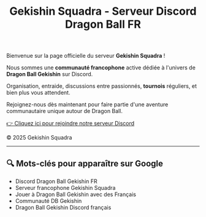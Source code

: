 <!DOCTYPE html><html lang="fr">
<head>
  <meta charset="UTF-8">
  <meta name="viewport" content="width=device-width, initial-scale=1.0">
  <meta name="description" content="Rejoignez le serveur Discord francophone de Dragon Ball Gekishin Squadra. Communauté active, entraide, tournois, discussions passionnées entre fans de Dragon Ball.">
  <meta name="keywords" content="discord dragon ball, serveur discord francais, gekishin squadra, dragon ball discord FR, communauté dragon ball">
  <title>Gekishin Squadra - Serveur Discord Dragon Ball FR</title>
</head>
<body>
  <header>
    <h1>Gekishin Squadra - Serveur Discord Dragon Ball FR</h1>
  </header>
  <main>
    <p>Bienvenue sur la page officielle du serveur <strong>Gekishin Squadra</strong> !</p>
    <p>Nous sommes une <strong>communauté francophone</strong> active dédiée à l'univers de <strong>Dragon Ball Gekishin</strong> sur Discord.</p>
    <p>Organisation, entraide, discussions entre passionnés, <strong>tournois</strong> réguliers, et bien plus vous attendent.</p>
    <p>Rejoignez-nous dès maintenant pour faire partie d'une aventure communautaire unique autour de Dragon Ball.</p>
    <p><a href="https://discord.gg/mP8RFnEPvW" target="_blank">👉 Cliquez ici pour rejoindre notre serveur Discord</a></p>
  </main>
  <footer>
    <p>&copy; 2025 Gekishin Squadra</p>
  </footer>
</body>
</html>

---

## 🔍 Mots-clés pour apparaître sur Google

- Discord Dragon Ball Gekishin FR  
- Serveur francophone Gekishin Squadra  
- Jouer à Dragon Ball Gekishin avec des Français  
- Communauté DB Gekishin  
- Dragon Ball Gekishin Discord français
